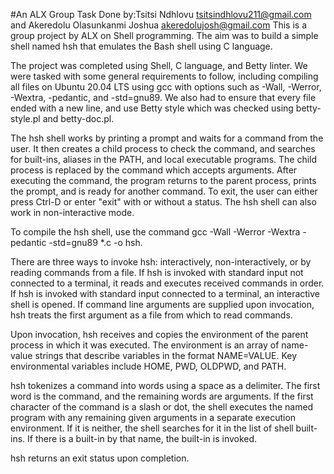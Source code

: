 #An ALX Group Task Done by:Tsitsi Ndhlovu <tsitsindhlovu211@gmail.com> and Akeredolu Olasunkanmi Joshua <akeredolujosh@gmail.com>
This is a group project by ALX on Shell programming. The aim was to build a simple shell named hsh that emulates the Bash shell using C language.

The project was completed using Shell, C language, and Betty linter. We were tasked with some general requirements to follow, including compiling all files on Ubuntu 20.04 LTS using gcc with options such as -Wall, -Werror, -Wextra, -pedantic, and -std=gnu89. We also had to ensure that every file ended with a new line, and use Betty style which was checked using betty-style.pl and betty-doc.pl.

The hsh shell works by printing a prompt and waits for a command from the user. It then creates a child process to check the command, and searches for built-ins, aliases in the PATH, and local executable programs. The child process is replaced by the command which accepts arguments. After executing the command, the program returns to the parent process, prints the prompt, and is ready for another command. To exit, the user can either press Ctrl-D or enter "exit" with or without a status. The hsh shell can also work in non-interactive mode.

To compile the hsh shell, use the command gcc -Wall -Werror -Wextra -pedantic -std=gnu89 *.c -o hsh.

There are three ways to invoke hsh: interactively, non-interactively, or by reading commands from a file. If hsh is invoked with standard input not connected to a terminal, it reads and executes received commands in order. If hsh is invoked with standard input connected to a terminal, an interactive shell is opened. If command line arguments are supplied upon invocation, hsh treats the first argument as a file from which to read commands.

Upon invocation, hsh receives and copies the environment of the parent process in which it was executed. The environment is an array of name-value strings that describe variables in the format NAME=VALUE. Key environmental variables include HOME, PWD, OLDPWD, and PATH.

hsh tokenizes a command into words using a space as a delimiter. The first word is the command, and the remaining words are arguments. If the first character of the command is a slash or dot, the shell executes the named program with any remaining given arguments in a separate execution environment. If it is neither, the shell searches for it in the list of shell built-ins. If there is a built-in by that name, the built-in is invoked.

hsh returns an exit status upon completion.
